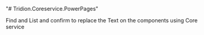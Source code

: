 "# Tridion.Coreservice.PowerPages" 

Find and List and confirm to replace the Text on the components using Core service
